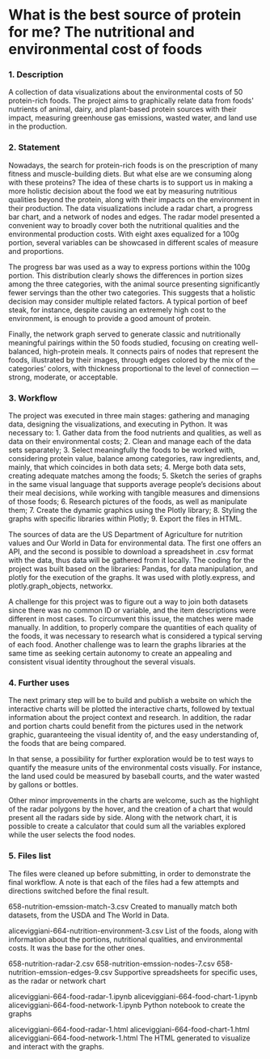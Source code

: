 # What is the best source of protein for me? The nutritional and environmental cost of foods 

### 1. Description
A collection of data visualizations about the environmental costs of 50 protein-rich foods. The project aims to graphically relate data from foods' nutrients of animal, dairy, and plant-based protein sources with their impact, measuring greenhouse gas emissions, wasted water, and land use in the production. 


### 2. Statement
Nowadays, the search for protein-rich foods is on the prescription of many fitness and muscle-building diets. But what else are we consuming along with these proteins? The idea of these charts is to support us in making a more holistic decision about the food we eat by measuring nutritious qualities beyond the protein, along with their impacts on the environment in their production. 
The data visualizations include a radar chart, a progress bar chart, and a network of nodes and edges. The radar model presented a convenient way to broadly cover both the nutritional qualities and the environmental production costs. With eight axes equalized for a 100g portion, several variables can be showcased in different scales of measure and proportions. 

The progress bar was used as a way to express portions within the 100g portion. This distribution clearly shows the differences in portion sizes among the three categories, with the animal source presenting significantly fewer servings than the other two categories. This suggests that a holistic decision may consider multiple related factors. A typical portion of beef steak, for instance, despite causing an extremely high cost to the environment, is enough to provide a good amount of protein.

Finally, the network graph served to generate classic and nutritionally meaningful pairings within the 50 foods studied, focusing on creating well-balanced, high-protein meals. It connects pairs of nodes that represent the foods, illustrated by their images, through edges colored by the mix of the categories’ colors, with thickness proportional to the level of connection — strong, moderate, or acceptable.


### 3. Workflow
The project was executed in three main stages: gathering and managing data, designing the visualizations, and executing in Python. It was necessary to: 1. Gather data from the food nutrients and qualities, as well as data on their environmental costs; 2. Clean and manage each of the data sets separately; 3. Select meaningfully the foods to be worked with, considering protein value, balance among categories, raw ingredients, and, mainly, that which coincides in both data sets; 4. Merge both data sets, creating adequate matches among the foods; 5. Sketch the series of graphs in the same visual language that supports average people’s decisions about their meal decisions, while working with tangible measures and dimensions of those foods; 6. Research pictures of the foods, as well as manipulate them; 7. Create the dynamic graphics using the Plotly library; 8. Styling the graphs with specific libraries within Plotly; 9. Export the files in HTML.

The sources of data are the US Department of Agriculture for nutrition values and Our World in Data for environmental data. The first one offers an API, and the second is possible to download a spreadsheet in .csv format with the data, thus data will be gathered from it locally. The coding for the project was built based on the libraries: Pandas, for data manipulation, and plotly for the execution of the graphs. It was used with plotly.express, and plotly.graph_objects, networkx. 

A challenge for this project was to figure out a way to join both datasets since there was no common ID or variable, and the item descriptions were different in most cases. To circumvent this issue, the matches were made manually. In addition, to properly compare the quantities of each quality of the foods, it was necessary to research what is considered a typical serving of each food. Another challenge was to learn the graphs libraries at the same time as seeking certain autonomy to create an appealing and consistent visual identity throughout the several visuals.


### 4. Further uses
The next primary step will be to build and publish a website on which the interactive charts will be plotted the interactive charts, followed by textual information about the project context and research. In addition, the radar and portion charts could benefit from the pictures used in the network graphic, guaranteeing the visual identity of, and the easy understanding of, the foods that are being compared.

In that sense, a possibility for further exploration would be to test ways to quantify the measure units of the environmental costs visually. For instance, the land used could be measured by baseball courts, and the water wasted by gallons or bottles. 

Other minor improvements in the charts are welcome, such as the highlight of the radar polygons by the hover, and the creation of a chart that would present all the radars side by side. Along with the network chart, it is possible to create a calculator that could sum all the variables explored while the user selects the food nodes. 


### 5. Files list
The files were cleaned up before submitting, in order to demonstrate the final workflow. A note is that each of the files had a few attempts and directions switched before the final result. 

658-nutrition-emssion-match-3.csv
Created to manually match both datasets, from the USDA and The World in Data.

aliceviggiani-664-nutrition-environment-3.csv
List of the foods, along with information about the portions, nutritional qualities, and environmental costs. It was the base for the other ones. 

658-nutrition-radar-2.csv
658-nutrition-emssion-nodes-7.csv
658-nutrition-emssion-edges-9.csv
Supportive spreadsheets for specific uses, as the radar or network chart

aliceviggiani-664-food-radar-1.ipynb
aliceviggiani-664-food-chart-1.ipynb
aliceviggiani-664-food-network-1.ipynb
Python notebook to create the graphs

aliceviggiani-664-food-radar-1.html
aliceviggiani-664-food-chart-1.html
aliceviggiani-664-food-network-1.html
The HTML generated to visualize and interact with the graphs.
